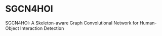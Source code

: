 # SGCN4HOI
SGCN4HOI: A Skeleton-aware Graph Convolutional Network for Human-Object Interaction Detection
